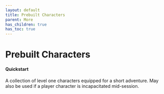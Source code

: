 ```yaml
---
layout: default
title: Prebuilt Characters
parent: More
has_children: true
has_toc: true
---
```


# Prebuilt Characters

#### Quickstart

A collection of level one characters equipped for a short adventure. May also be used if a player character is incapacitated mid-session.
